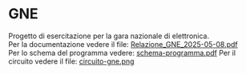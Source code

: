 # GNE
Progetto di esercitazione per la gara nazionale di elettronica.  
Per la documentazione vedere il file: [Relazione_GNE_2025-05-08.pdf](Relazione_GNE.pdf)  
Per lo schema del programma vedere: [schema-programma.pdf](schema-programma.pdf) 
Per il circuito vedere il file: [circuito-gne.png](circuito-gne.png)  
